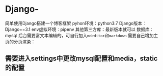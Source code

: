 # Django-
简单使用Django搭建一个博客框架
pyhon环境：python3.7
Django版本：Django==3.1
env虚拟环境：pipenv
其他第三方库：最新版本就可以
数据库：mysql
后台需要富文本编辑的，可自行加入`mdeditor`和`markdown`
需要自己增加主页的分页渲染：
## 需要进入settings中更改mysql配置和media，static的配置
